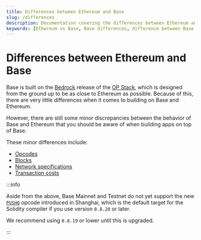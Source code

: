 ```yaml
---
title: Differences between Ethereum and Base
slug: /differences
description: Documentation covering the differences between Ethereum and Base. This page includes details on differences between opcodes, blocks, network specifications, and transaction costs.
keywords: [Ethereum vs Base, Base differences, difference between Base and Ethereum, Bedrock, OP Stack, Base opcodes, Base blocks, opcodes on Base, blocks on Base, Base network specifications, network specifications, Base transaction costs, transaction costs]
---
```


# Differences between Ethereum and Base

Base is built on the [Bedrock](https://stack.optimism.io/docs/releases/bedrock/explainer/) release of the [OP Stack](https://stack.optimism.io/), which is designed from the ground up to be as close to Ethereum as possible. Because of this, there are very little differences when it comes to building on Base and Ethereum.

However, there are still some minor discrepancies between the behavior of Base and Ethereum that you should be aware of when building apps on top of Base.

These minor differences include:

- [Opcodes](https://stack.optimism.io/docs/releases/bedrock/differences/#opcode-differences)
- [Blocks](https://stack.optimism.io/docs/releases/bedrock/differences/#blocks)
- [Network specifications](https://stack.optimism.io/docs/releases/bedrock/differences/#network-specifications)
- [Transaction costs](https://stack.optimism.io/docs/releases/bedrock/differences/#transaction-costs)

:::info

Aside from the above, Base Mainnet and Testnet do not yet support the new [`PUSH0`](https://eips.ethereum.org/EIPS/eip-3855) opcode introduced in Shanghai, which is the default target for the Solidity compiler if you use version `0.8.20` or later.

We recommend using `0.8.19` or lower until this is upgraded.

:::
